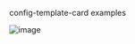 config-template-card examples 

![image](https://github.com/user-attachments/assets/1d74b4cb-1a74-40be-990f-9de6d345ec86)
